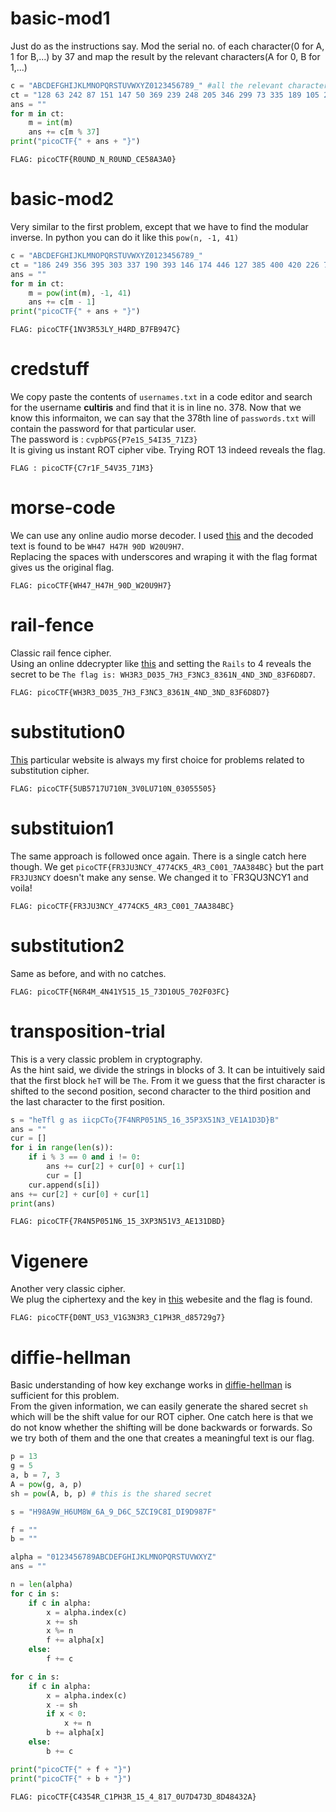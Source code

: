 # basic-mod1

 Just do as the instructions say. Mod the serial no. of each character(0 for A, 1 for B,...) by 37 and map the result by the relevant characters(A for 0, B for 1,...)

```python 
c = "ABCDEFGHIJKLMNOPQRSTUVWXYZ0123456789_" #all the relevant characters
ct = "128 63 242 87 151 147 50 369 239 248 205 346 299 73 335 189 105 293 37 214 333 137".split()
ans = ""
for m in ct:
    m = int(m)
    ans += c[m % 37]
print("picoCTF{" + ans + "}")
```
`FLAG: picoCTF{R0UND_N_R0UND_CE58A3A0}`

# basic-mod2

Very similar to the first problem, except that we have to find the modular inverse. In python you can do it like this `pow(n, -1, 41)`
```python
c = "ABCDEFGHIJKLMNOPQRSTUVWXYZ0123456789_"
ct = "186 249 356 395 303 337 190 393 146 174 446 127 385 400 420 226 76 294 144 90 291 445 137".split()
ans = ""
for m in ct:
    m = pow(int(m), -1, 41)
    ans += c[m - 1]
print("picoCTF{" + ans + "}")
```
`FLAG: picoCTF{1NV3R53LY_H4RD_B7FB947C}`

# credstuff

We copy paste the contents of `usernames.txt` in a code editor and search for the username **cultiris** and find that it is in line no. 378. Now that we know this informaiton, we can say that the 378th line of `passwords.txt` will contain the password for that particular user.  
The password is : `cvpbPGS{P7e1S_54I35_71Z3}`  
It is giving us instant ROT cipher vibe. Trying ROT 13 indeed reveals the flag.  
  
`FLAG : picoCTF{C7r1F_54V35_71M3}`

# morse-code

We can use any online audio morse decoder. I used [this](https://morsecode.world/international/decoder/audio-decoder-adaptive.html) and the decoded text is found to be `WH47 H47H 90D W20U9H7`.  
Replacing the spaces with underscores and wraping it with the flag format gives us the original flag.  
  
`FLAG: picoCTF{WH47_H47H_90D_W20U9H7}`

# rail-fence

Classic rail fence cipher.  
Using an online ddecrypter like [this](https://www.boxentriq.com/code-breaking/rail-fence-cipher) and setting the `Rails` to 4 reveals the secret to be `The flag is: WH3R3_D035_7H3_F3NC3_8361N_4ND_3ND_83F6D8D7`.  
  
`FLAG: picoCTF{WH3R3_D035_7H3_F3NC3_8361N_4ND_3ND_83F6D8D7}`

# substitution0

[This](https://www.guballa.de/substitution-solver) particular website is always my first choice for problems related to substitution cipher.  
  
`FLAG: picoCTF{5UB5717U710N_3V0LU710N_03055505}`

# substituion1

The same approach is followed once again. There is a single catch here though. We get `picoCTF{FR3JU3NCY_4774CK5_4R3_C001_7AA384BC}` but the part `FR3JU3NCY` doesn't make any sense. We changed it to `FR3QU3NCY1 and voila!  
  
`FLAG: picoCTF{FR3JU3NCY_4774CK5_4R3_C001_7AA384BC}`

# substitution2

Same as before, and with no catches.  
  
`FLAG: picoCTF{N6R4M_4N41Y515_15_73D10U5_702F03FC}`

# transposition-trial

This is a very classic problem in cryptography.  
As the hint said, we divide the strings in blocks of 3. It can be intuitively said that the first block `heT` will be `The`. From it we guess that the first character is shifted to the second position, second character to the third position and the last character to the first position.  
```python
s = "heTfl g as iicpCTo{7F4NRP051N5_16_35P3X51N3_VE1A1D3D}B"
ans = ""
cur = []
for i in range(len(s)):
    if i % 3 == 0 and i != 0:
        ans += cur[2] + cur[0] + cur[1]
        cur = []
    cur.append(s[i])
ans += cur[2] + cur[0] + cur[1]
print(ans)
```
`FLAG: picoCTF{7R4N5P051N6_15_3XP3N51V3_AE131DBD}`

# Vigenere

Another very classic cipher.  
We plug the ciphertexy and the key in [this](https://www.dcode.fr/vigenere-cipher) webesite and the flag is found.  
  
`FLAG: picoCTF{D0NT_US3_V1G3N3R3_C1PH3R_d85729g7}`

# diffie-hellman

Basic understanding of how key exchange works in [diffie-hellman](https://en.wikipedia.org/wiki/Diffie%E2%80%93Hellman_key_exchange) is sufficient for this problem.  
From the given information, we can easily generate the shared secret `sh` which will be the shift value for our ROT cipher. One catch here is that we do not know whether the shifting will be done backwards or forwards. So we try both of them and the one that creates a meaningful text is our flag.
```python
p = 13
g = 5
a, b = 7, 3
A = pow(g, a, p)
sh = pow(A, b, p) # this is the shared secret

s = "H98A9W_H6UM8W_6A_9_D6C_5ZCI9C8I_DI9D987F"

f = ""
b = ""

alpha = "0123456789ABCDEFGHIJKLMNOPQRSTUVWXYZ"
ans = ""

n = len(alpha)
for c in s:
    if c in alpha:
        x = alpha.index(c)
        x += sh
        x %= n
        f += alpha[x]
    else:
        f += c

for c in s:
    if c in alpha:
        x = alpha.index(c)
        x -= sh
        if x < 0:
            x += n
        b += alpha[x]
    else:
        b += c

print("picoCTF{" + f + "}")
print("picoCTF{" + b + "}")
```
`FLAG: picoCTF{C4354R_C1PH3R_15_4_817_0U7D473D_8D48432A}`
